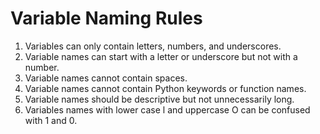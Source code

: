 # Variable Naming Rules

1. Variables can only contain letters, numbers, and underscores.
2. Variable names can start with a letter or underscore but not with a number.
3. Variable names cannot contain spaces.
4. Variable names cannot contain Python keywords or function names.
5. Variable names should be descriptive but not unnecessarily long.
6. Variables names with lower case l and uppercase O can be confused with 1 and 0.
